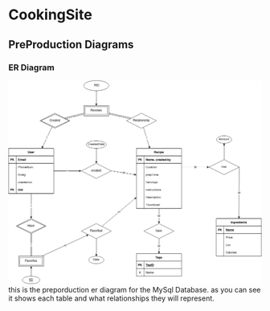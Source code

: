 # CookingSite

## PreProduction Diagrams
### ER Diagram 
![](UML/ERDiagram.png)
this is the preporduction er diagram for the MySql Database. as you can see it shows each table and what relationships they will represent.
